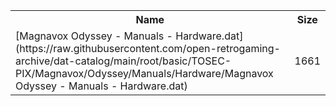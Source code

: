 <table>
<tr><th>Name</th><th>Size</th></tr>
<tr><td>[Magnavox Odyssey - Manuals - Hardware.dat](https://raw.githubusercontent.com/open-retrogaming-archive/dat-catalog/main/root/basic/TOSEC-PIX/Magnavox/Odyssey/Manuals/Hardware/Magnavox Odyssey - Manuals - Hardware.dat)</td><td>1661</td></tr>
</table>
